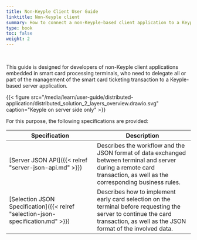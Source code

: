 ```yaml
---
title: Non-Keyple Client User Guide
linktitle: Non-Keyple client
summary: How to connect a non-Keyple-based client application to a Keyple-based server application using simple JSON block exchanges.
type: book
toc: false
weight: 2
---
```


<style>
table th:nth-child(1) {
  width: 9rem;
}
</style>

<br>

This guide is designed for developers of non-Keyple client applications embedded in smart card processing terminals,
who need to delegate all or part of the management of the smart card ticketing transaction to a Keyple-based server
application.

{{< figure src="/media/learn/user-guide/distributed-application/distributed_solution_2_layers_overview.drawio.svg" caption="Keyple on server side only" >}}

For this purpose, the following specifications are provided:

<div id="overview-table-1">

| Specification                                                                    | Description                                                                                                                                                                     |
|----------------------------------------------------------------------------------|---------------------------------------------------------------------------------------------------------------------------------------------------------------------------------|
| [Server JSON API]({{< relref "server-json-api.md" >}})                           | Describes the workflow and the JSON format of data exchanged between terminal and server during a remote card transaction, as well as the corresponding business rules.         |
| [Selection JSON Specification]({{< relref "selection-json-specification.md" >}}) | Describes how to implement early card selection on the terminal before requesting the server to continue the card transaction, as well as the JSON format of the involved data. |

</div>
<style>
#overview-table-1 table th:nth-child(1) {
    width: 14rem;
}
</style>
